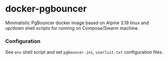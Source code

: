 # docker-pgbouncer

Minimalistic PgBouncer docker image based on Alpine 3.19 linux and up/down shell scripts for running on Compose/Swarm machine.

### Configuration

See `env` shell script and set `pgbouncer.ini`, `userlist.txt` configuration files.
